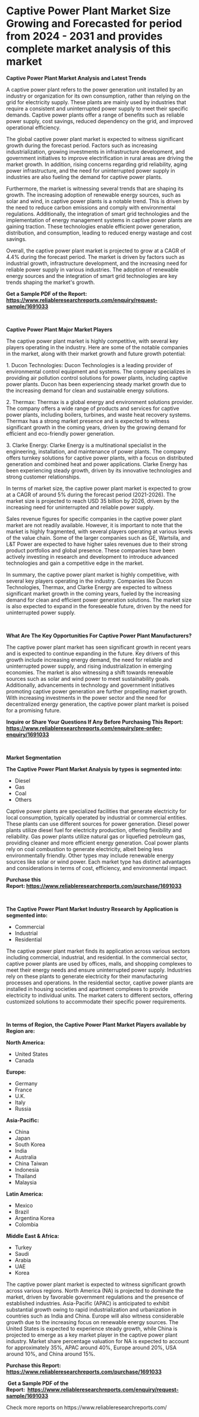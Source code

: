 <p><h1>Captive Power Plant Market Size Growing and Forecasted for period from 2024 - 2031 and provides complete market analysis of this market</h1></p><p><strong>Captive Power Plant Market Analysis and Latest Trends</strong></p>
<p><p>A captive power plant refers to the power generation unit installed by an industry or organization for its own consumption, rather than relying on the grid for electricity supply. These plants are mainly used by industries that require a consistent and uninterrupted power supply to meet their specific demands. Captive power plants offer a range of benefits such as reliable power supply, cost savings, reduced dependency on the grid, and improved operational efficiency.</p><p>The global captive power plant market is expected to witness significant growth during the forecast period. Factors such as increasing industrialization, growing investments in infrastructure development, and government initiatives to improve electrification in rural areas are driving the market growth. In addition, rising concerns regarding grid reliability, aging power infrastructure, and the need for uninterrupted power supply in industries are also fueling the demand for captive power plants.</p><p>Furthermore, the market is witnessing several trends that are shaping its growth. The increasing adoption of renewable energy sources, such as solar and wind, in captive power plants is a notable trend. This is driven by the need to reduce carbon emissions and comply with environmental regulations. Additionally, the integration of smart grid technologies and the implementation of energy management systems in captive power plants are gaining traction. These technologies enable efficient power generation, distribution, and consumption, leading to reduced energy wastage and cost savings.</p><p>Overall, the captive power plant market is projected to grow at a CAGR of 4.4% during the forecast period. The market is driven by factors such as industrial growth, infrastructure development, and the increasing need for reliable power supply in various industries. The adoption of renewable energy sources and the integration of smart grid technologies are key trends shaping the market's growth.</p></p>
<p><strong>Get a Sample PDF of the Report:&nbsp; <a href="https://www.reliableresearchreports.com/enquiry/request-sample/1691033">https://www.reliableresearchreports.com/enquiry/request-sample/1691033</a></strong></p>
<p>&nbsp;</p>
<p><strong>Captive Power Plant Major Market Players</strong></p>
<p><p>The captive power plant market is highly competitive, with several key players operating in the industry. Here are some of the notable companies in the market, along with their market growth and future growth potential:</p><p>1. Ducon Technologies: Ducon Technologies is a leading provider of environmental control equipment and systems. The company specializes in providing air pollution control solutions for power plants, including captive power plants. Ducon has been experiencing steady market growth due to the increasing demand for clean and sustainable energy solutions.</p><p>2. Thermax: Thermax is a global energy and environment solutions provider. The company offers a wide range of products and services for captive power plants, including boilers, turbines, and waste heat recovery systems. Thermax has a strong market presence and is expected to witness significant growth in the coming years, driven by the growing demand for efficient and eco-friendly power generation.</p><p>3. Clarke Energy: Clarke Energy is a multinational specialist in the engineering, installation, and maintenance of power plants. The company offers turnkey solutions for captive power plants, with a focus on distributed generation and combined heat and power applications. Clarke Energy has been experiencing steady growth, driven by its innovative technologies and strong customer relationships.</p><p>In terms of market size, the captive power plant market is expected to grow at a CAGR of around 5% during the forecast period (2021-2026). The market size is projected to reach USD 35 billion by 2026, driven by the increasing need for uninterrupted and reliable power supply.</p><p>Sales revenue figures for specific companies in the captive power plant market are not readily available. However, it is important to note that the market is highly fragmented, with several players operating at various levels of the value chain. Some of the larger companies such as GE, Wartsila, and L&T Power are expected to have higher sales revenues due to their strong product portfolios and global presence. These companies have been actively investing in research and development to introduce advanced technologies and gain a competitive edge in the market.</p><p>In summary, the captive power plant market is highly competitive, with several key players operating in the industry. Companies like Ducon Technologies, Thermax, and Clarke Energy are expected to witness significant market growth in the coming years, fueled by the increasing demand for clean and efficient power generation solutions. The market size is also expected to expand in the foreseeable future, driven by the need for uninterrupted power supply.</p></p>
<p>&nbsp;</p>
<p><strong>What Are The Key Opportunities For Captive Power Plant Manufacturers?</strong></p>
<p><p>The captive power plant market has seen significant growth in recent years and is expected to continue expanding in the future. Key drivers of this growth include increasing energy demand, the need for reliable and uninterrupted power supply, and rising industrialization in emerging economies. The market is also witnessing a shift towards renewable sources such as solar and wind power to meet sustainability goals. Additionally, advancements in technology and government initiatives promoting captive power generation are further propelling market growth. With increasing investments in the power sector and the need for decentralized energy generation, the captive power plant market is poised for a promising future.</p></p>
<p><strong>Inquire or Share Your Questions If Any Before Purchasing This Report: <a href="https://www.reliableresearchreports.com/enquiry/pre-order-enquiry/1691033">https://www.reliableresearchreports.com/enquiry/pre-order-enquiry/1691033</a></strong></p>
<p>&nbsp;</p>
<p><strong>Market Segmentation</strong></p>
<p><strong>The Captive Power Plant Market Analysis by types is segmented into:</strong></p>
<p><ul><li>Diesel</li><li>Gas</li><li>Coal</li><li>Others</li></ul></p>
<p><p>Captive power plants are specialized facilities that generate electricity for local consumption, typically operated by industrial or commercial entities. These plants can use different sources for power generation. Diesel power plants utilize diesel fuel for electricity production, offering flexibility and reliability. Gas power plants utilize natural gas or liquefied petroleum gas, providing cleaner and more efficient energy generation. Coal power plants rely on coal combustion to generate electricity, albeit being less environmentally friendly. Other types may include renewable energy sources like solar or wind power. Each market type has distinct advantages and considerations in terms of cost, efficiency, and environmental impact.</p></p>
<p><strong>Purchase this Report:&nbsp;<a href="https://www.reliableresearchreports.com/purchase/1691033">https://www.reliableresearchreports.com/purchase/1691033</a></strong></p>
<p>&nbsp;</p>
<p><strong>The Captive Power Plant Market Industry Research by Application is segmented into:</strong></p>
<p><ul><li>Commercial</li><li>Industrial</li><li>Residential</li></ul></p>
<p><p>The captive power plant market finds its application across various sectors including commercial, industrial, and residential. In the commercial sector, captive power plants are used by offices, malls, and shopping complexes to meet their energy needs and ensure uninterrupted power supply. Industries rely on these plants to generate electricity for their manufacturing processes and operations. In the residential sector, captive power plants are installed in housing societies and apartment complexes to provide electricity to individual units. The market caters to different sectors, offering customized solutions to accommodate their specific power requirements.</p></p>
<p>&nbsp;</p>
<p><strong>In terms of Region, the Captive Power Plant Market Players available by Region are:</strong></p>
<p>
    <p> <strong> North America: </strong>
        <ul>
            <li>United States</li>
            <li>Canada</li>
        </ul>
        </p> 
    <p> <strong> Europe: </strong>
        <ul>
            <li>Germany</li>
            <li>France</li>
            <li>U.K.</li>
            <li>Italy</li>
            <li>Russia</li>
        </ul>
        </p> 
    <p> <strong> Asia-Pacific: </strong>
        <ul>
            <li>China</li>
            <li>Japan</li>
            <li>South Korea</li>
            <li>India</li>
            <li>Australia</li>
            <li>China Taiwan</li>
            <li>Indonesia</li>
            <li>Thailand</li>
            <li>Malaysia</li>
        </ul>
        </p> 
    <p> <strong> Latin America: </strong>
        <ul>
            <li>Mexico</li>
            <li>Brazil</li>
            <li>Argentina Korea</li>
            <li>Colombia</li>
        </ul>
        </p> 
    <p> <strong> Middle East & Africa: </strong>
        <ul>
            <li>Turkey</li>
            <li>Saudi</li>
            <li>Arabia</li>
            <li>UAE</li>
            <li>Korea</li>
        </ul>
    </p>
    </p>
<p><p>The captive power plant market is expected to witness significant growth across various regions. North America (NA) is projected to dominate the market, driven by favorable government regulations and the presence of established industries. Asia-Pacific (APAC) is anticipated to exhibit substantial growth owing to rapid industrialization and urbanization in countries such as India and China. Europe will also witness considerable growth due to the increasing focus on renewable energy sources. The United States is expected to experience steady growth, while China is projected to emerge as a key market player in the captive power plant industry. Market share percentage valuation for NA is expected to account for approximately 35%, APAC around 40%, Europe around 20%, USA around 10%, and China around 15%.</p></p>
<p><strong>Purchase this Report: <a href="https://www.reliableresearchreports.com/purchase/1691033">https://www.reliableresearchreports.com/purchase/1691033</a></strong></p>
<p>&nbsp;<strong>Get a Sample PDF of the Report:&nbsp;&nbsp;<a href="https://www.reliableresearchreports.com/enquiry/request-sample/1691033">https://www.reliableresearchreports.com/enquiry/request-sample/1691033</a></strong></p>
<p><strong></strong></p>
<p>Check more reports on https://www.reliableresearchreports.com/</p>